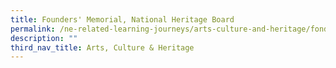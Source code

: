 ```yaml
---
title: Founders' Memorial, National Heritage Board
permalink: /ne-related-learning-journeys/arts-culture-and-heritage/fonders-memorial-nhb/
description: ""
third_nav_title: Arts, Culture & Heritage
---
```

